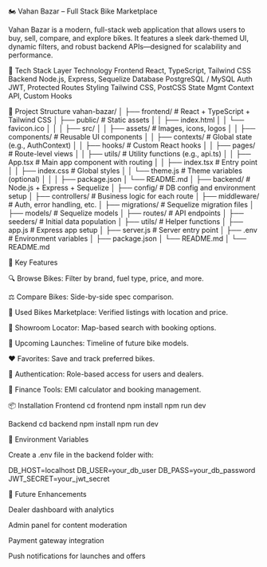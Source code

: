 🏍️ Vahan Bazar – Full Stack Bike Marketplace

Vahan Bazar is a modern, full-stack web application that allows users to buy, sell, compare, and explore bikes. It features a sleek dark-themed UI, dynamic filters, and robust backend APIs—designed for scalability and performance.

🚀 Tech Stack
Layer	Technology
Frontend	React, TypeScript, Tailwind CSS
Backend	Node.js, Express, Sequelize
Database	PostgreSQL / MySQL
Auth	JWT, Protected Routes
Styling	Tailwind CSS, PostCSS
State Mgmt	Context API, Custom Hooks


🧱 Project Structure
vahan-bazar/
│
├── frontend/                         # React + TypeScript + Tailwind CSS
│   ├── public/                       # Static assets
│   │   ├── index.html
│   │   └── favicon.ico
│   │
│   ├── src/
│   │   ├── assets/                   # Images, icons, logos
│   │   ├── components/               # Reusable UI components
│   │   ├── contexts/                 # Global state (e.g., AuthContext)
│   │   ├── hooks/                    # Custom React hooks
│   │   ├── pages/                    # Route-level views
│   │   ├── utils/                    # Utility functions (e.g., api.ts)
│   │   ├── App.tsx                   # Main app component with routing
│   │   ├── index.tsx                 # Entry point
│   │   ├── index.css                 # Global styles
│   │   └── theme.js                  # Theme variables (optional)
│   │
│   ├── package.json
│   └── README.md
│
├── backend/                          # Node.js + Express + Sequelize
│   ├── config/                       # DB config and environment setup
│   ├── controllers/                  # Business logic for each route
│   ├── middleware/                   # Auth, error handling, etc.
│   ├── migrations/                   # Sequelize migration files
│   ├── models/                       # Sequelize models
│   ├── routes/                       # API endpoints
│   ├── seeders/                      # Initial data population
│   ├── utils/                        # Helper functions
│   ├── app.js                        # Express app setup
│   ├── server.js                     # Server entry point
│   ├── .env                          # Environment variables
│   ├── package.json
│   └── README.md
│
└── README.md

🌟 Key Features

🔍 Browse Bikes: Filter by brand, fuel type, price, and more.

⚖️ Compare Bikes: Side-by-side spec comparison.

🛵 Used Bikes Marketplace: Verified listings with location and price.

🏢 Showroom Locator: Map-based search with booking options.

📅 Upcoming Launches: Timeline of future bike models.

❤️ Favorites: Save and track preferred bikes.

🔐 Authentication: Role-based access for users and dealers.

💸 Finance Tools: EMI calculator and booking management.

📦 Installation
Frontend
cd frontend
npm install
npm run dev

Backend
cd backend
npm install
npm run dev

🔐 Environment Variables

Create a .env file in the backend folder with:

DB_HOST=localhost
DB_USER=your_db_user
DB_PASS=your_db_password
JWT_SECRET=your_jwt_secret

📌 Future Enhancements

Dealer dashboard with analytics

Admin panel for content moderation

Payment gateway integration

Push notifications for launches and offers
